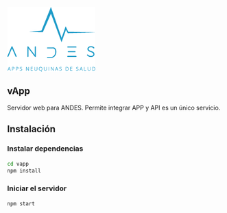 ![ANDES](https://github.com/andes/andes.github.io/raw/master/images/logo.png)

## vApp

Servidor web para ANDES. Permite integrar APP y API es un único servicio.

## Instalación

### Instalar dependencias

```bash
cd vapp
npm install
```

### Iniciar el servidor

```bash
npm start
```

